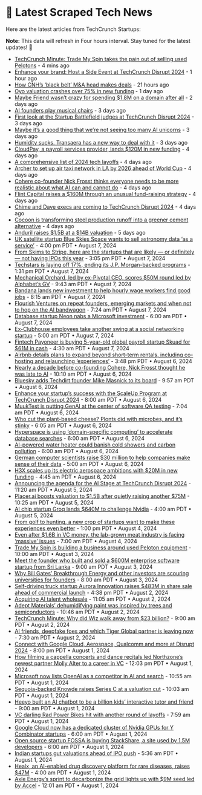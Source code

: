 
# 📰 Latest Scraped Tech News

Here are the latest articles from TechCrunch Startups:

**Note:** This data will refresh in Four hours interval. Stay tuned for the latest updates! 🔄
- [TechCrunch Minute: Trade My Spin takes the pain out of selling used Pelotons](https://techcrunch.com/video/techcrunch-minute-trade-my-spin-takes-the-pain-out-of-selling-used-pelotons/) - 4 mins ago
- [Enhance your brand: Host a Side Event at TechCrunch Disrupt 2024](https://techcrunch.com/2024/08/12/enhance-your-brand-host-a-side-event-at-techcrunch-disrupt-2024/) - 1 hour ago
- [How CNH’s ‘black belt’ M&A head makes deals](https://techcrunch.com/2024/08/11/how-cnhs-black-belt-ma-head-makes-deals/) - 21 hours ago
- [Oyo valuation crashes over 75% in new funding](https://techcrunch.com/2024/08/11/oyo-valuation-crashes-over-75-in-new-funding/) - 1 day ago
- [Maybe Friend wasn’t crazy for spending $1.8M on a domain after all](https://techcrunch.com/2024/08/10/maybe-friend-wasnt-crazy-for-spending-1-8m-on-a-domain-after-all/) - 2 days ago
- [AI founders play musical chairs](https://techcrunch.com/2024/08/09/ai-founders-play-musical-chairs/) - 3 days ago
- [First look at the Startup Battlefield judges at TechCrunch Disrupt 2024](https://techcrunch.com/2024/08/09/first-look-at-the-startup-battlefield-judges-at-techcrunch-disrupt-2024/) - 3 days ago
- [Maybe it’s a good thing that we’re not seeing too many AI unicorns](https://techcrunch.com/podcast/maybe-its-a-good-thing-that-were-not-seeing-too-many-ai-unicorns/) - 3 days ago
- [Humidity sucks. Transaera has a new way to deal with it](https://techcrunch.com/2024/08/09/humidity-sucks-transaera-has-a-new-way-to-deal-with-it/) - 3 days ago
- [CloudPay, a payroll services provider, lands $120M in new funding](https://techcrunch.com/2024/08/08/cloudpay-a-payroll-services-provider-lands-120m-in-new-funding/) - 4 days ago
- [A comprehensive list of 2024 tech layoffs](https://techcrunch.com/2024/08/08/tech-layoffs-2024-list/) - 4 days ago
- [Archer to set up air taxi network in LA by 2026 ahead of World Cup](https://techcrunch.com/2024/08/08/archer-to-set-up-air-taxi-network-in-la-by-2026-ahead-of-world-cup/) - 4 days ago
- [Cohere co-founder Nick Frosst thinks everyone needs to be more realistic about what AI can and cannot do](https://techcrunch.com/2024/08/08/cohere-co-founder-nick-frosst-thinks-everyone-needs-to-be-more-realistic-on-what-ai-can-and-cannot-do/) - 4 days ago
- [Flint Capital raises a $160M through an unusual fund-raising strategy](https://techcrunch.com/2024/08/08/flint-capital-raises-a-160m-through-unusual-fund-raising-strategy/) - 4 days ago
- [Chime and Dave execs are coming to TechCrunch Disrupt 2024](https://techcrunch.com/2024/08/08/chime-and-dave-execs-are-coming-to-techcrunch-disrupt-2024/) - 4 days ago
- [Cocoon is transforming steel production runoff into a greener cement alternative](https://techcrunch.com/2024/08/08/cocoon-is-making-steel-production-runoff-into-a-greener-cement-alternative/) - 4 days ago
- [Anduril raises $1.5B at a $14B valuation](https://techcrunch.com/2024/08/07/anduril-raises-1-5b-to-hyper-scale-defense-production/) - 5 days ago
- [UK satellite startup Blue Skies Space wants to sell astronomy data ‘as a service’](https://techcrunch.com/2024/08/07/uk-satellite-startup-blue-skies-space-wants-to-sell-astronomy-data-as-a-service/) - 4:00 pm PDT • August 7, 2024
- [From Skims to Stripe, here are the startups that are likely — or definitely — not having IPOs this year](https://techcrunch.com/2024/08/07/startups-not-likely-to-ipo-2024/) - 3:05 pm PDT • August 7, 2024
- [Techstars is laying off 17%, ending its J.P. Morgan-backed programs](https://techcrunch.com/2024/08/07/techstars-is-laying-off-17-percent-ending-jp-morgan-backed-programs/) - 1:31 pm PDT • August 7, 2024
- [Mechanical Orchard, led by ex-Pivotal CEO, scores $50M round led by Alphabet’s GV](https://techcrunch.com/2024/08/07/mechanical-orchard-led-by-ex-pivotal-ceo-scores-50-million-round-led-by-alphabets-gv/) - 9:43 am PDT • August 7, 2024
- [Bandana lands new investment to help hourly wage workers find good jobs](https://techcrunch.com/2024/08/07/bandana-lands-new-investment-to-help-hourly-wage-workers-find-good-jobs/) - 8:15 am PDT • August 7, 2024
- [Flourish Ventures on repeat founders, emerging markets and when not to hop on the AI bandwagon](https://techcrunch.com/podcast/flourish-ventures-on-repeat-founders-emerging-markets-and-when-not-to-hop-on-the-ai-bandwagon/) - 7:24 am PDT • August 7, 2024
- [Database startup Neon nabs a Microsoft investment](https://techcrunch.com/2024/08/07/database-startup-neon-nabs-a-microsoft-investment/) - 6:00 am PDT • August 7, 2024
- [Ex-Clubhouse employees take another swing at a social networking startup](https://techcrunch.com/2024/08/07/ex-clubhouse-employees-take-another-swing-at-a-social-networking-startup/) - 5:00 am PDT • August 7, 2024
- [Fintech Payoneer is buying 5-year-old global payroll startup Skuad for $61M in cash](https://techcrunch.com/2024/08/07/payoneer-is-buying-5-year-old-global-payroll-startup-skaud-for-61m-cash/) - 4:30 am PDT • August 7, 2024
- [Airbnb details plans to expand beyond short-term rentals, including co-hosting and relaunching ‘experiences’](https://techcrunch.com/2024/08/06/airbnb-details-plans-to-expand-beyond-short-term-rentals-including-co-hosting-and-relaunching-experiences/) - 3:48 pm PDT • August 6, 2024
- [Nearly a decade before co-founding Cohere, Nick Frosst thought he was late to AI](https://techcrunch.com/podcast/nearly-a-decade-before-co-founding-cohere-nick-frosst-thought-he-was-late-to-ai/) - 10:10 am PDT • August 6, 2024
- [Bluesky adds Techdirt founder Mike Masnick to its board](https://techcrunch.com/2024/08/06/bluesky-adds-techdirt-founder-mike-masnick-to-its-board/) - 9:57 am PDT • August 6, 2024
- [Enhance your startup’s success with the ScaleUp Program at TechCrunch Disrupt 2024](https://techcrunch.com/2024/08/06/enhance-your-startups-success-with-the-scaleup-program-at-techcrunch-disrupt-2024/) - 8:00 am PDT • August 6, 2024
- [MuukTest is putting GenAI at the center of software QA testing](https://techcrunch.com/2024/08/06/muuktest-is-putting-genai-at-the-center-of-software-qa-testing/) - 7:04 am PDT • August 6, 2024
- [Who cut the plant-based cheese? Plonts did with microbes, and it’s stinky](https://techcrunch.com/2024/08/06/who-cut-the-plant-based-cheese-plonts-did-with-microbes-and-its-stinky/) - 6:05 am PDT • August 6, 2024
- [Hyperspace is using ‘domain-specific computing’ to accelerate database searches](https://techcrunch.com/2024/08/06/hyperspace-is-building-custom-instances-to-accelerate-database-searches/) - 6:00 am PDT • August 6, 2024
- [AI-powered water heater could banish cold showers and carbon pollution](https://techcrunch.com/2024/08/06/ai-powered-water-heater-could-banish-cold-showers-and-carbon-pollution/) - 6:00 am PDT • August 6, 2024
- [German computer scientists raise $30 million to help companies make sense of their data](https://techcrunch.com/2024/08/06/knime-lets-users-build-workflows-to-automate-data-analytics-task/) - 5:00 am PDT • August 6, 2024
- [H3X scales up its electric aerospace ambitions with $20M in new funding](https://techcrunch.com/2024/08/06/h3x-scales-up-its-electric-aerospace-ambitions-with-20m-in-new-funding/) - 4:45 am PDT • August 6, 2024
- [Announcing the agenda for the AI Stage at TechCrunch Disrupt 2024](https://techcrunch.com/2024/08/05/announcing-the-agenda-for-the-ai-stage-at-techcrunch-disrupt-2024/) - 11:20 am PDT • August 5, 2024
- [Placer.ai boosts valuation to $1.5B after quietly raising another $75M](https://techcrunch.com/2024/08/05/placer-ai-boosts-valuation-to-1-5b-after-quietly-raising-another-75m/) - 10:25 am PDT • August 5, 2024
- [AI chip startup Groq lands $640M to challenge Nvidia](https://techcrunch.com/2024/08/05/ai-chip-startup-groq-lands-640m-to-challenge-nvidia/) - 4:00 am PDT • August 5, 2024
- [From golf to hunting, a new crop of startups want to make these experiences even better](https://techcrunch.com/2024/08/04/from-golf-to-hunting-a-new-crop-of-startups-want-to-make-these-experiences-even-better/) - 1:00 pm PDT • August 4, 2024
- [Even after $1.6B in VC money, the lab-grown meat industry is facing ‘massive’ issues](https://techcrunch.com/2024/08/04/even-after-1-6b-in-vc-money-the-lab-grown-meat-industry-is-facing-massive-issues/) - 7:00 am PDT • August 4, 2024
- [Trade My Spin is building a business around used Peloton equipment](https://techcrunch.com/2024/08/03/trade-my-spin-is-building-a-business-around-used-peloton-equipment/) - 10:00 am PDT • August 3, 2024
- [Meet the founder who built and sold a $600M enterprise software startup from Sri Lanka](https://techcrunch.com/2024/08/03/meet-the-founder-who-built-and-sold-a-600m-enterprise-software-startup-from-sri-lanka/) - 9:00 am PDT • August 3, 2024
- [Why Bill Gates’ Breakthrough Energy and other investors are scouring universities for founders](https://techcrunch.com/2024/08/03/why-bill-gates-breakthrough-energy-and-other-investors-are-scouring-universities-for-founders/) - 8:00 am PDT • August 3, 2024
- [Self-driving truck startup Aurora Innovation raises $483M in share sale ahead of commercial launch](https://techcrunch.com/2024/08/02/self-driving-truck-startup-aurora-innovation-raises-483m-commercial-launch/) - 4:38 pm PDT • August 2, 2024
- [Acquiring AI talent wholesale](https://techcrunch.com/2024/08/02/acquiring-ai-talent-wholesale/) - 11:05 am PDT • August 2, 2024
- [Adept Materials’ dehumidifying paint was inspired by trees and semiconductors](https://techcrunch.com/2024/08/02/adept-materials-dehumidifying-paint-was-inspired-by-trees-and-semiconductors/) - 10:46 am PDT • August 2, 2024
- [TechCrunch Minute: Why did Wiz walk away from $23 billion?](https://techcrunch.com/video/techcrunch-minute-why-did-wiz-walk-away-from-23-billion/) - 9:00 am PDT • August 2, 2024
- [AI friends, deepfake foes and which Tiger Global partner is leaving now](https://techcrunch.com/podcast/ai-friends-deepfake-foes-and-which-tiger-global-partner-is-leaving-now/) - 7:30 am PDT • August 2, 2024
- [Connect with Google Cloud, Aerospace, Qualcomm and more at Disrupt 2024](https://techcrunch.com/2024/08/01/connect-with-google-cloud-aerospace-qualcomm-and-more-at-disrupt-2024/) - 8:00 pm PDT • August 1, 2024
- [How filming a cappella concerts and dance recitals led Northzone’s newest partner Molly Alter to a career in VC](https://techcrunch.com/2024/08/01/how-filming-a-capella-concerts-and-dance-recitals-led-northzones-newest-partner-molly-alter-to-a-career-in-vc/) - 12:03 pm PDT • August 1, 2024
- [Microsoft now lists OpenAI as a competitor in AI and search](https://techcrunch.com/2024/08/01/microsoft-now-lists-openai-as-a-competitor-in-ai-and-search/) - 10:55 am PDT • August 1, 2024
- [Sequoia-backed Knowde raises Series C at a valuation cut](https://techcrunch.com/2024/08/01/sequoia-backed-knowde-raises-series-c-at-a-valuation-cut/) - 10:03 am PDT • August 1, 2024
- [Heeyo built an AI chatbot to be a billion kids’ interactive tutor and friend](https://techcrunch.com/2024/08/01/heeyo-built-an-ai-chatbot-to-be-a-billion-kids-interactive-tutor-and-friend/) - 9:00 am PDT • August 1, 2024
- [VC darling Rad Power Bikes hit with another round of layoffs](https://techcrunch.com/2024/08/01/rad-power-bikes-layoffs/) - 7:59 am PDT • August 1, 2024
- [Google Cloud now has a dedicated cluster of Nvidia GPUs for Y Combinator startups](https://techcrunch.com/2024/08/01/google-cloud-now-has-a-dedicated-cluster-of-nvidia-gpus-for-y-combinator-startups/) - 6:00 am PDT • August 1, 2024
- [Open source startup FOSSA is buying StackShare, a site used by 1.5M developers](https://techcrunch.com/2024/08/01/open-source-startup-fossa-is-buying-stackshare-a-site-used-by-1-5-million-developers/) - 6:00 am PDT • August 1, 2024
- [Indian startups gut valuations ahead of IPO push](https://techcrunch.com/2024/08/01/indian-startups-ola-electric-firstcry-gut-valuations-ahead-of-ipos/) - 5:36 am PDT • August 1, 2024
- [Healx, an AI-enabled drug discovery platform for rare diseases, raises $47M](https://techcrunch.com/2024/08/01/healx-an-ai-enabled-drug-discovery-platform-for-rare-diseases-raises-47m/) - 4:00 am PDT • August 1, 2024
- [Axle Energy’s sprint to decarbonize the grid lights up with $9M seed led by Accel](https://techcrunch.com/2024/08/01/axle-energys-sprint-to-decarbonize-the-grid-lights-up-with-9m-seed-led-by-accel/) - 12:01 am PDT • August 1, 2024